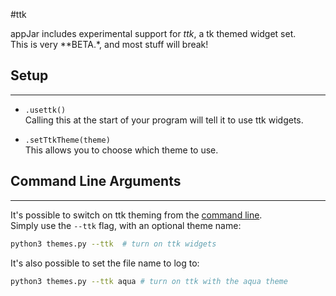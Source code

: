 #ttk

appJar includes experimental support for *ttk*,  a tk themed widget set.  
This is very **BETA.*, and most stuff will break!

## Setup
---

* `.usettk()`  
    Calling this at the start of your program will tell it to use ttk widgets.  

* `.setTtkTheme(theme)`  
    This allows you to choose which theme to use.  

## Command Line Arguments
---

It's possible to switch on ttk theming from the [command line](/pythonCommandLine).  
Simply use the `--ttk` flag, with an optional theme name:  

```sh
python3 themes.py --ttk  # turn on ttk widgets
```  

It's also possible to set the file name to log to:

```sh
python3 themes.py --ttk aqua # turn on ttk with the aqua theme
```
